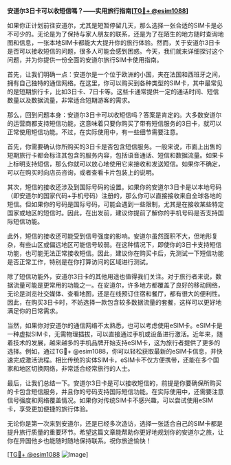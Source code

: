 **安道尔3日卡可以收短信嗎？——实用旅行指南[[TG💪+ @esim1088](https://t.me/s/esim1088)]**

如果你正计划前往安道尔，尤其是短暂停留几天，那么选择一张合适的SIM卡是必不可少的。无论是为了保持与家人朋友的联系，还是为了在陌生的地方随时查询地图和信息，一张本地SIM卡都能大大提升你的旅行体验。然而，关于安道尔3日卡是否可以接收短信的问题，很多人可能会感到困惑。今天，我们就来详细探讨这个问题，并为你提供一份全面的安道尔旅行SIM卡使用指南。

首先，让我们明确一点：安道尔是一个位于欧洲的小国，夹在法国和西班牙之间，拥有自己独特的通信网络。在这里，你可以购买到各种类型的SIM卡，其中最常见的是短期旅行卡，比如3日卡、7日卡等。这些卡通常提供一定的通话时间、短信数量以及数据流量，非常适合短期游客的需求。

那么，回到问题本身：安道尔3日卡可以收短信吗？答案是肯定的。大多数安道尔的运营商都支持短信功能，这意味着只要你购买了带有短信服务的3日卡，就可以正常使用短信功能。不过，在实际使用中，有一些细节需要注意。

首先，你需要确认你所购买的3日卡是否包含短信服务。一般来说，市面上出售的短期旅行卡都会标注其包含的服务内容，包括语音通话、短信和数据流量。如果卡上标明支持短信，那么你就可以放心地使用它来接收和发送短信。如果你不确定，可以在购买时向店员咨询，或者查看卡片包装上的说明。

其次，短信的接收还涉及到国际号码的设置。如果你的安道尔3日卡是以本地号码（即安道尔的国家代码+手机号码）注册的，那么你可以直接接收来自全球各地的短信。但如果你的号码是国际号码，可能会遇到一些限制，尤其是在接收某些特定国家或地区的短信时。因此，在出发前，建议你提前了解你的手机号码是否支持国际短信功能。

此外，短信的接收还可能受到信号强度的影响。安道尔虽然面积不大，但地形复杂，有些山区或偏远地区可能信号较弱。在这种情况下，即使你的3日卡支持短信功能，也可能无法正常接收短信。因此，建议你在购买卡后，先测试一下短信功能是否正常工作，特别是在你打算访问的区域进行测试。

除了短信功能外，安道尔3日卡的其他用途也值得我们关注。对于旅行者来说，数据流量可能是更常用的功能之一。在安道尔，许多地方都覆盖了良好的移动网络，无论是浏览社交媒体、查看地图，还是在线预订住宿和餐厅，都有很大的便利性。因此，在购买3日卡时，不妨选择一款包含较多数据流量的套餐，这样可以更好地满足你的日常需求。

当然，如果你对安道尔的通信网络不太熟悉，也可以考虑使用eSIM卡。eSIM卡是一种虚拟SIM卡，无需物理插拔，可以直接通过手机或设备进行激活。近年来，随着技术的发展，越来越多的手机品牌开始支持eSIM卡，这为旅行者提供了更多的选择。例如，通过TG💪+ @esim1088，你可以轻松获取最新的eSIM卡信息，并快速完成激活流程。相比传统的实体SIM卡，eSIM卡不仅方便携带，还能在多个国家和地区切换网络，非常适合经常旅行的人士。

最后，让我们总结一下。安道尔3日卡是可以接收短信的，前提是你要确保所购买的卡包含短信服务，并且你的号码支持国际短信功能。在实际使用中，还需要注意信号强度和网络覆盖情况。如果你对传统SIM卡不感兴趣，可以尝试使用eSIM卡，享受更加便捷的旅行体验。

无论你是第一次来到安道尔，还是已经多次造访，选择一张适合自己的SIM卡都是提升旅行质量的重要环节。希望这篇文章能帮助你更好地规划你的安道尔之旅，让你在异国他乡也能随时随地保持联系。祝你旅途愉快！

[[TG💪+ @esim1088](https://t.me/s/esim1088) ![Image](https://i.postimg.cc/4NQfJmqS/Snipaste-2025-05-13-00-14-12.png)]